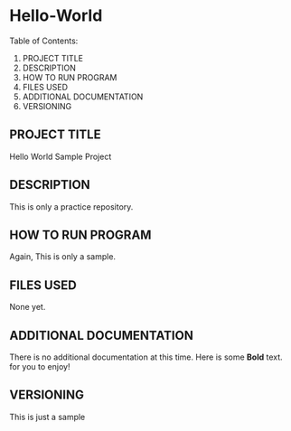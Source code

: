 # Hello-World

Table of Contents:

1. PROJECT TITLE
2. DESCRIPTION
3. HOW TO RUN PROGRAM
4. FILES USED
5. ADDITIONAL DOCUMENTATION
6. VERSIONING

## PROJECT TITLE
Hello World Sample Project

## DESCRIPTION
This is only a practice repository.

## HOW TO RUN PROGRAM
Again, This is only a sample.

## FILES USED
None yet.

## ADDITIONAL DOCUMENTATION
There is no additional documentation at this time. Here is some **Bold** text. for you to enjoy!

## VERSIONING
This is just a sample

